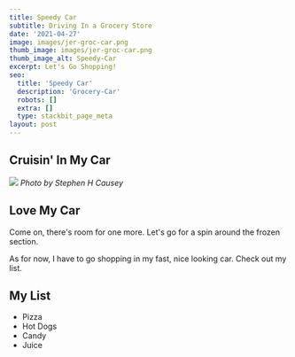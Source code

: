 ```yaml
---
title: Speedy Car
subtitle: Driving In a Grocery Store
date: '2021-04-27'
image: images/jer-groc-car.png
thumb_image: images/jer-groc-car.png
thumb_image_alt: Speedy-Car
excerpt: Let's Go Shopping!
seo:
  title: 'Speedy Car'
  description: 'Grocery-Car'
  robots: []
  extra: []
  type: stackbit_page_meta
layout: post
---
```

## Cruisin' In My Car

![](/images/jer-groc-car.png)
*Photo by Stephen H Causey*

## Love My Car

Come on, there's room for one more. Let's go for a spin around the frozen section.

As for now, I have to go shopping in my fast, nice looking car. Check out my list.

## My List

*   Pizza
*   Hot Dogs
*   Candy
*   Juice
